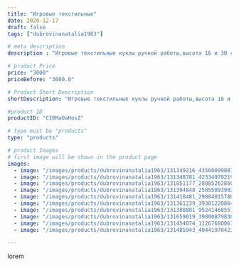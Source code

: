 ```yaml
---
title: "Игровые текстильные"
date: 2020-12-17
draft: false
tags: ["dubrovinanatalia1963"]

# meta description
description : "Игровые текстильные куклы ручной работы,высота 16 и 30 см."

# product Price
price: "3000"
priceBefore: "3600.0"

# Product Short Description
shortDescription: "Игровые текстильные куклы ручной работы,высота 16 и 30 см."

#product ID
productID: "CI6MaOaHosZ"

# type must be "products"
type: "products"

# product Images
# first image will be shown in the product page
images:
  - image: "/images/products/dubrovinanatalia1963/131349216_435600990812010_1532170435841715237_n.jpg"
  - image: "/images/products/dubrovinanatalia1963/131348781_423349702192965_8726257447794477380_n.jpg"
  - image: "/images/products/dubrovinanatalia1963/131851177_2808526286096866_5243132223189231256_n.jpg"
  - image: "/images/products/dubrovinanatalia1963/131394848_258550939024263_8512516274896718657_n.jpg"
  - image: "/images/products/dubrovinanatalia1963/131418481_2988401578046102_6818046232523786508_n.jpg"
  - image: "/images/products/dubrovinanatalia1963/131361239_393012208642141_6527821937378849107_n.jpg"
  - image: "/images/products/dubrovinanatalia1963/131388801_952414685579444_8086739814603501158_n.jpg"
  - image: "/images/products/dubrovinanatalia1963/131659019_398008798304254_7487161866261027272_n.jpg"
  - image: "/images/products/dubrovinanatalia1963/131454074_112676800619068_5379920197242206352_n.jpg"
  - image: "/images/products/dubrovinanatalia1963/131485943_404419704237770_4088005639333741324_n.jpg"

---
```

lorem
